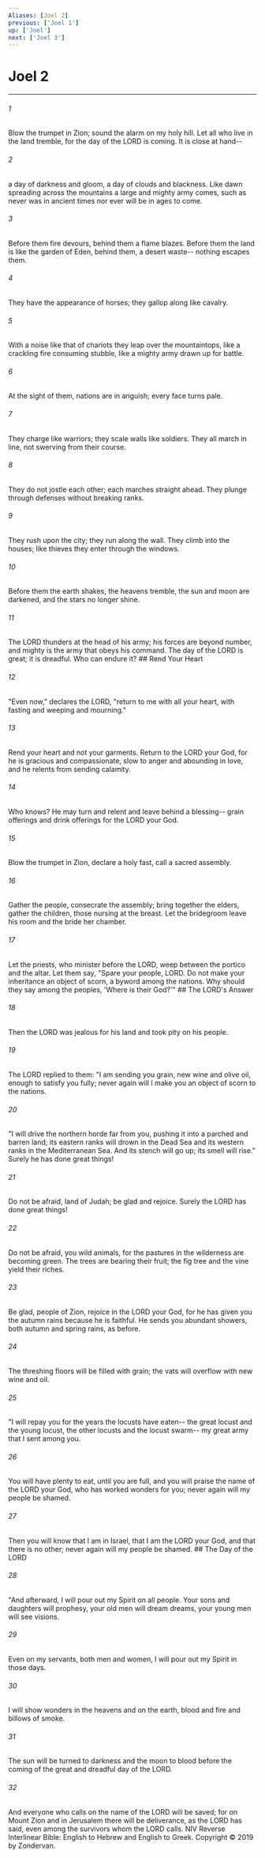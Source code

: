 ```yaml
---
Aliases: [Joel 2]
previous: ['Joel 1']
up: ['Joel']
next: ['Joel 3']
---
```

# Joel 2

***


###### 1 
Blow the trumpet in Zion; sound the alarm on my holy hill. Let all who live in the land tremble, for the day of the LORD is coming. It is close at hand-- 

###### 2 
a day of darkness and gloom, a day of clouds and blackness. Like dawn spreading across the mountains a large and mighty army comes, such as never was in ancient times nor ever will be in ages to come. 

###### 3 
Before them fire devours, behind them a flame blazes. Before them the land is like the garden of Eden, behind them, a desert waste-- nothing escapes them. 

###### 4 
They have the appearance of horses; they gallop along like cavalry. 

###### 5 
With a noise like that of chariots they leap over the mountaintops, like a crackling fire consuming stubble, like a mighty army drawn up for battle. 

###### 6 
At the sight of them, nations are in anguish; every face turns pale. 

###### 7 
They charge like warriors; they scale walls like soldiers. They all march in line, not swerving from their course. 

###### 8 
They do not jostle each other; each marches straight ahead. They plunge through defenses without breaking ranks. 

###### 9 
They rush upon the city; they run along the wall. They climb into the houses; like thieves they enter through the windows. 

###### 10 
Before them the earth shakes, the heavens tremble, the sun and moon are darkened, and the stars no longer shine. 

###### 11 
The LORD thunders at the head of his army; his forces are beyond number, and mighty is the army that obeys his command. The day of the LORD is great; it is dreadful. Who can endure it? ## Rend Your Heart 

###### 12 
"Even now," declares the LORD, "return to me with all your heart, with fasting and weeping and mourning." 

###### 13 
Rend your heart and not your garments. Return to the LORD your God, for he is gracious and compassionate, slow to anger and abounding in love, and he relents from sending calamity. 

###### 14 
Who knows? He may turn and relent and leave behind a blessing-- grain offerings and drink offerings for the LORD your God. 

###### 15 
Blow the trumpet in Zion, declare a holy fast, call a sacred assembly. 

###### 16 
Gather the people, consecrate the assembly; bring together the elders, gather the children, those nursing at the breast. Let the bridegroom leave his room and the bride her chamber. 

###### 17 
Let the priests, who minister before the LORD, weep between the portico and the altar. Let them say, "Spare your people, LORD. Do not make your inheritance an object of scorn, a byword among the nations. Why should they say among the peoples, 'Where is their God?'" ## The LORD's Answer 

###### 18 
Then the LORD was jealous for his land and took pity on his people. 

###### 19 
The LORD replied to them: "I am sending you grain, new wine and olive oil, enough to satisfy you fully; never again will I make you an object of scorn to the nations. 

###### 20 
"I will drive the northern horde far from you, pushing it into a parched and barren land; its eastern ranks will drown in the Dead Sea and its western ranks in the Mediterranean Sea. And its stench will go up; its smell will rise." Surely he has done great things! 

###### 21 
Do not be afraid, land of Judah; be glad and rejoice. Surely the LORD has done great things! 

###### 22 
Do not be afraid, you wild animals, for the pastures in the wilderness are becoming green. The trees are bearing their fruit; the fig tree and the vine yield their riches. 

###### 23 
Be glad, people of Zion, rejoice in the LORD your God, for he has given you the autumn rains because he is faithful. He sends you abundant showers, both autumn and spring rains, as before. 

###### 24 
The threshing floors will be filled with grain; the vats will overflow with new wine and oil. 

###### 25 
"I will repay you for the years the locusts have eaten-- the great locust and the young locust, the other locusts and the locust swarm-- my great army that I sent among you. 

###### 26 
You will have plenty to eat, until you are full, and you will praise the name of the LORD your God, who has worked wonders for you; never again will my people be shamed. 

###### 27 
Then you will know that I am in Israel, that I am the LORD your God, and that there is no other; never again will my people be shamed. ## The Day of the LORD 

###### 28 
"And afterward, I will pour out my Spirit on all people. Your sons and daughters will prophesy, your old men will dream dreams, your young men will see visions. 

###### 29 
Even on my servants, both men and women, I will pour out my Spirit in those days. 

###### 30 
I will show wonders in the heavens and on the earth, blood and fire and billows of smoke. 

###### 31 
The sun will be turned to darkness and the moon to blood before the coming of the great and dreadful day of the LORD. 

###### 32 
And everyone who calls on the name of the LORD will be saved; for on Mount Zion and in Jerusalem there will be deliverance, as the LORD has said, even among the survivors whom the LORD calls. NIV Reverse Interlinear Bible: English to Hebrew and English to Greek. Copyright © 2019 by Zondervan.
